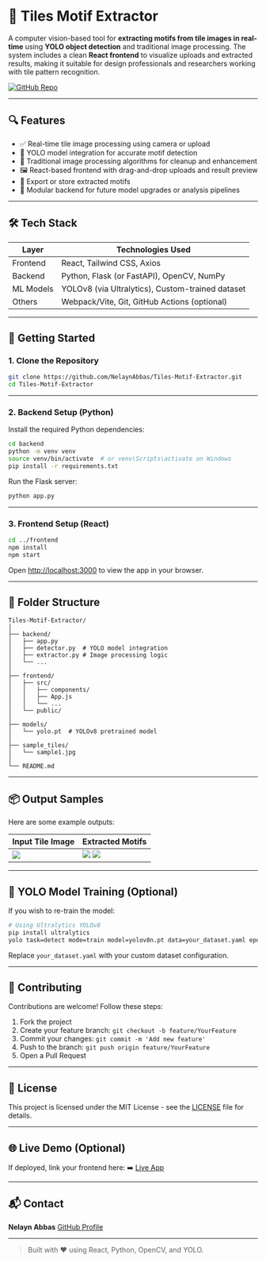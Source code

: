 # 🧱 Tiles Motif Extractor

A computer vision-based tool for **extracting motifs from tile images in real-time** using **YOLO object detection** and traditional image processing. The system includes a clean **React frontend** to visualize uploads and extracted results, making it suitable for design professionals and researchers working with tile pattern recognition.

[![GitHub Repo](https://img.shields.io/badge/GitHub-View%20Repository-blue?logo=github)](https://github.com/NelaynAbbas/Tiles-Motif-Extractor)

---

## 🔍 Features

- ✅ Real-time tile image processing using camera or upload
- 🎯 YOLO model integration for accurate motif detection
- 🧠 Traditional image processing algorithms for cleanup and enhancement
- 🖼️ React-based frontend with drag-and-drop uploads and result preview
- 💾 Export or store extracted motifs
- 🧪 Modular backend for future model upgrades or analysis pipelines

---

## 🛠️ Tech Stack

| Layer       | Technologies Used                          |
|-------------|---------------------------------------------|
| Frontend    | React, Tailwind CSS, Axios                  |
| Backend     | Python, Flask (or FastAPI), OpenCV, NumPy   |
| ML Models   | YOLOv8 (via Ultralytics), Custom-trained dataset |
| Others      | Webpack/Vite, Git, GitHub Actions (optional) |

---

## 🚀 Getting Started

### 1. Clone the Repository

```bash
git clone https://github.com/NelaynAbbas/Tiles-Motif-Extractor.git
cd Tiles-Motif-Extractor
````

---

### 2. Backend Setup (Python)

Install the required Python dependencies:

```bash
cd backend
python -m venv venv
source venv/bin/activate  # or venv\Scripts\activate on Windows
pip install -r requirements.txt
```

Run the Flask server:

```bash
python app.py
```

---

### 3. Frontend Setup (React)

```bash
cd ../frontend
npm install
npm start
```

Open [http://localhost:3000](http://localhost:3000) to view the app in your browser.

---

## 📁 Folder Structure

```
Tiles-Motif-Extractor/
│
├── backend/
│   ├── app.py
│   ├── detector.py  # YOLO model integration
│   ├── extractor.py # Image processing logic
│   └── ...
│
├── frontend/
│   ├── src/
│   │   ├── components/
│   │   ├── App.js
│   │   └── ...
│   └── public/
│
├── models/
│   └── yolo.pt  # YOLOv8 pretrained model
│
├── sample_tiles/
│   └── sample1.jpg
│
└── README.md
```

---

## 📦 Output Samples

Here are some example outputs:

| Input Tile Image              | Extracted Motifs                                |
| ----------------------------- | ----------------------------------------------- |
| ![](![i2](https://github.com/user-attachments/assets/b0812317-5c89-4f0d-bff1-69d76670eb6e)) | ![](<img width="80" height="115" alt="motif_0" src="https://github.com/user-attachments/assets/5455177a-14e9-41ff-9cc0-0c7295ddd62b" />) ![](<img width="89" height="88" alt="motif_3" src="https://github.com/user-attachments/assets/0a017a0f-5527-4682-9869-4b8612aa17cd" />) |

---

## 🧪 YOLO Model Training (Optional)

If you wish to re-train the model:

```bash
# Using Ultralytics YOLOv8
pip install ultralytics
yolo task=detect mode=train model=yolov8n.pt data=your_dataset.yaml epochs=100 imgsz=640
```

Replace `your_dataset.yaml` with your custom dataset configuration.

---

## 🤝 Contributing

Contributions are welcome! Follow these steps:

1. Fork the project
2. Create your feature branch: `git checkout -b feature/YourFeature`
3. Commit your changes: `git commit -m 'Add new feature'`
4. Push to the branch: `git push origin feature/YourFeature`
5. Open a Pull Request

---

## 📃 License

This project is licensed under the MIT License - see the [LICENSE](LICENSE) file for details.

---

## 🌐 Live Demo (Optional)

If deployed, link your frontend here:
➡️ [Live App](#)

---

## 📬 Contact

**Nelayn Abbas**
[GitHub Profile](https://github.com/NelaynAbbas)

---

> Built with ❤️ using React, Python, OpenCV, and YOLO.
